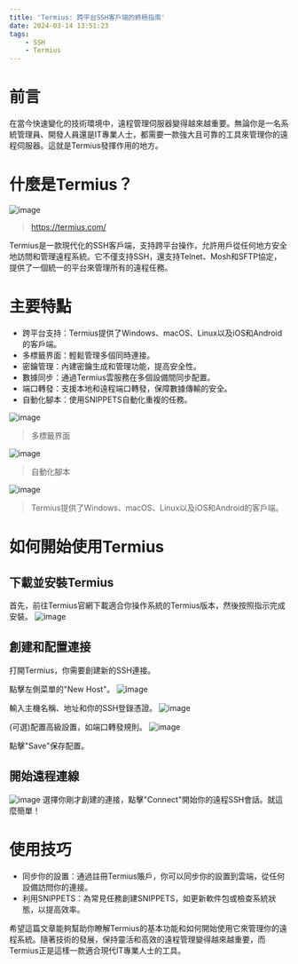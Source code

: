 ```yaml
---
title: 'Termius: 跨平台SSH客戶端的終極指南'
date: 2024-03-14 13:51:23
tags:
    - SSH
    - Termius
---
```

# 前言
在當今快速變化的技術環境中，遠程管理伺服器變得越來越重要。無論你是一名系統管理員、開發人員還是IT專業人士，都需要一款強大且可靠的工具來管理你的遠程伺服器。這就是Termius發揮作用的地方。

# 什麼是Termius？
![image](https://hackmd.io/_uploads/ryq9YZg0T.png)
>https://termius.com/

Termius是一款現代化的SSH客戶端，支持跨平台操作，允許用戶從任何地方安全地訪問和管理遠程系統。它不僅支持SSH，還支持Telnet、Mosh和SFTP協定，提供了一個統一的平台來管理所有的遠程任務。

# 主要特點

* 跨平台支持：Termius提供了Windows、macOS、Linux以及iOS和Android的客戶端。
* 多標籤界面：輕鬆管理多個同時連接。
* 密鑰管理：內建密鑰生成和管理功能，提高安全性。
* 數據同步：通過Termius雲服務在多個設備間同步配置。
* 端口轉發：支援本地和遠程端口轉發，保障數據傳輸的安全。
* 自動化腳本：使用SNIPPETS自動化重複的任務。

![image](https://hackmd.io/_uploads/r1KWp-xRp.png)
>多標籤界面

![image](https://hackmd.io/_uploads/HkYzpWgRa.png)
>自動化腳本

![image](https://hackmd.io/_uploads/HJrIpZlAT.png)
>Termius提供了Windows、macOS、Linux以及iOS和Android的客戶端。

# 如何開始使用Termius

##  下載並安裝Termius
首先，前往Termius官網下載適合你操作系統的Termius版本，然後按照指示完成安裝。
![image](https://hackmd.io/_uploads/rkKls-xA6.png)

## 創建和配置連接
打開Termius，你需要創建新的SSH連接。

點擊左側菜單的"New Host"。
![image](https://hackmd.io/_uploads/rkcFibgCp.png)

輸入主機名稱、地址和你的SSH登錄憑證。
![image](https://hackmd.io/_uploads/Skrx3bx0p.png)


(可選)配置高級設置，如端口轉發規則。
![image](https://hackmd.io/_uploads/rJRW2bxC6.png)

點擊"Save"保存配置。

## 開始遠程連線
![image](https://hackmd.io/_uploads/Byc43WgCT.png)
選擇你剛才創建的連接，點擊"Connect"開始你的遠程SSH會話。就這麼簡單！


# 使用技巧
* 同步你的設置：通過註冊Termius賬戶，你可以同步你的設置到雲端，從任何設備訪問你的連接。
* 利用SNIPPETS：為常見任務創建SNIPPETS，如更新軟件包或檢查系統狀態，以提高效率。

希望這篇文章能夠幫助你瞭解Termius的基本功能和如何開始使用它來管理你的遠程系統。隨著技術的發展，保持靈活和高效的遠程管理變得越來越重要，而Termius正是這樣一款適合現代IT專業人士的工具。

